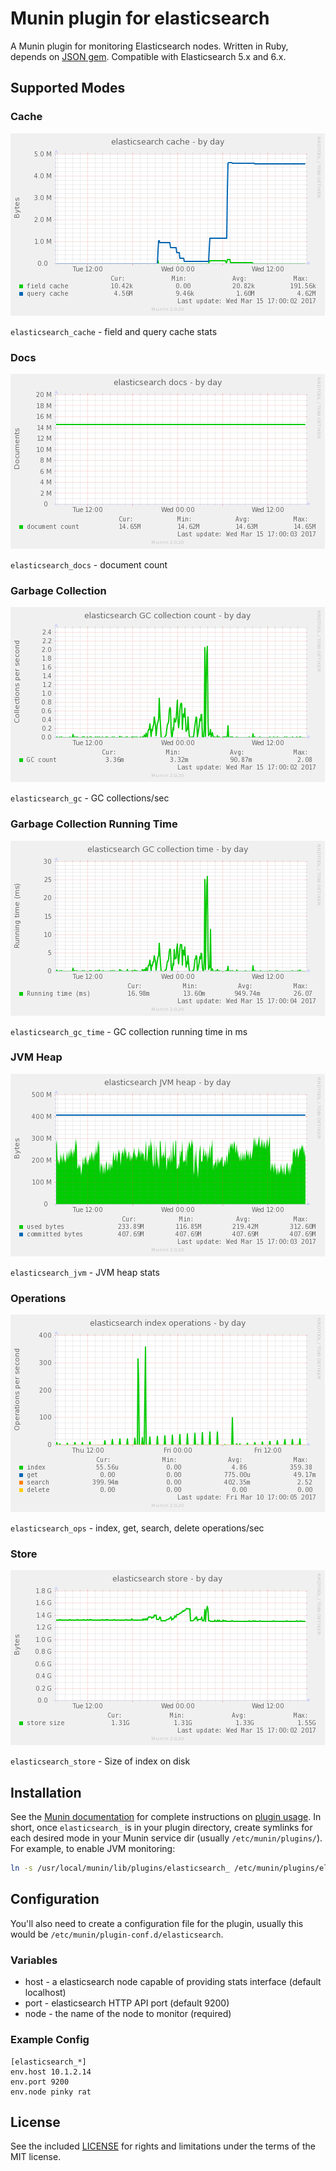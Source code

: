 # Munin plugin for elasticsearch

A Munin plugin for monitoring Elasticsearch nodes. Written in Ruby, depends on [JSON gem](http://rubygems.org/gems/json). Compatible with Elasticsearch 5.x and 6.x.

## Supported Modes

### Cache
![](./screenshots/elasticsearch_cache-day.png)

`elasticsearch_cache` - field and query cache stats

### Docs
![](./screenshots/elasticsearch_docs-day.png)

`elasticsearch_docs` - document count

### Garbage Collection
![](./screenshots/elasticsearch_gc-day.png)

`elasticsearch_gc` - GC collections/sec

### Garbage Collection Running Time
![](./screenshots/elasticsearch_gc_time-day.png)

`elasticsearch_gc_time` - GC collection running time in ms

### JVM Heap
![](./screenshots/elasticsearch_jvm-day.png)

`elasticsearch_jvm` - JVM heap stats

### Operations
![](./screenshots/elasticsearch_ops-day.png)

`elasticsearch_ops` - index, get, search, delete operations/sec

### Store
![](./screenshots/elasticsearch_store-day.png)

`elasticsearch_store` - Size of index on disk


## Installation

See the [Munin documentation](http://guide.munin-monitoring.org/) for complete instructions on [plugin usage](http://guide.munin-monitoring.org/en/latest/plugin/use.html). In short, once `elasticsearch_` is in your plugin directory, create symlinks for each desired mode in your Munin service dir (usually `/etc/munin/plugins/`). For example, to enable JVM monitoring:

```bash
ln -s /usr/local/munin/lib/plugins/elasticsearch_ /etc/munin/plugins/elasticsearch_jvm
```


## Configuration

You'll also need to create a configuration file for the plugin, usually this would be `/etc/munin/plugin-conf.d/elasticsearch`.

### Variables
 * host - a elasticsearch node capable of providing stats interface (default localhost)
 * port - elasticsearch HTTP API port (default 9200)
 * node - the name of the node to monitor (required)

### Example Config
```
[elasticsearch_*]
env.host 10.1.2.14
env.port 9200
env.node pinky rat
```

## License

See the included [LICENSE](LICENSE.md) for rights and limitations under the terms of the MIT license.

